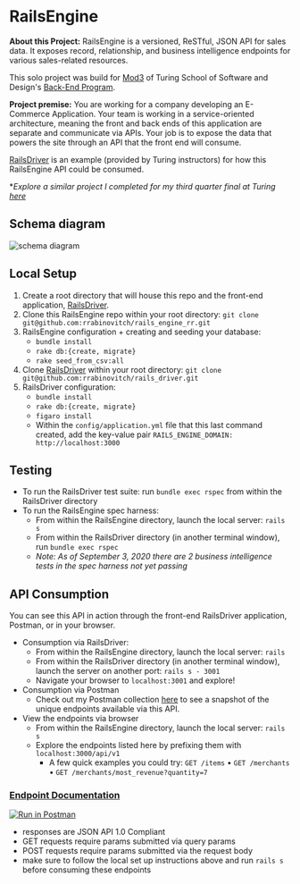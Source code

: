 # RailsEngine

**About this Project:**
RailsEngine is a versioned, ReSTful, JSON API for sales data. It exposes record, relationship, and business intelligence endpoints for various sales-related resources.

This solo project was build for [Mod3](https://backend.turing.io/module3/) of Turing School of Software and Design's [Back-End Program](https://backend.turing.io/).

**Project premise:** You are working for a company developing an E-Commerce Application. Your team is working in a service-oriented architecture, meaning the front and back ends of this application are separate and communicate via APIs. Your job is to expose the data that powers the site through an API that the front end will consume.

[RailsDriver](https://github.com/rrabinovitch/rails_driver) is an example (provided by Turing instructors) for how this RailsEngine API could be consumed.

*_Explore a similar project I completed for my third quarter final at Turing [here](https://github.com/rrabinovitch/sweater_weather)_

## Schema diagram
![schema diagram](https://user-images.githubusercontent.com/62635544/92130499-0d40a480-edc2-11ea-968d-0189e0a6eab4.png)

## Local Setup
1. Create a root directory that will house this repo and the front-end application, [RailsDriver](https://github.com/rrabinovitch/rails_driver).
2. Clone this RailsEngine repo within your root directory:
`git clone git@github.com:rrabinovitch/rails_engine_rr.git`
3. RailsEngine configuration + creating and seeding your database:
    * `bundle install`
    * `rake db:{create, migrate}`
    * `rake seed_from_csv:all`
5. Clone [RailsDriver](https://github.com/rrabinovitch/rails_driver) within your root directory: `git clone git@github.com:rrabinovitch/rails_driver.git`
6. RailsDriver configuration:
    * `bundle install`
    * `rake db:{create, migrate}`
    * `figaro install`
    * Within the `config/application.yml` file that this last command created, add the key-value pair `RAILS_ENGINE_DOMAIN: http://localhost:3000`

## Testing
* To run the RailsDriver test suite: run `bundle exec rspec` from within the RailsDriver directory
* To run the RailsEngine spec harness:
    * From within the RailsEngine directory, launch the local server: `rails s`
    * From within the RailsDriver directory (in another terminal window), run `bundle exec rspec`
    * _Note: As of September 3, 2020 there are 2 business intelligence tests in the spec harness not yet passing_

## API Consumption
You can see this API in action through the front-end RailsDriver application, Postman, or in your browser.
* Consumption via RailsDriver:
    * From within the RailsEngine directory, launch the local server: `rails `
    * From within the RailsDriver directory (in another terminal window), launch the server on another port: `rails s - 3001`
    * Navigate your browser to `localhost:3001` and explore!
* Consumption via Postman
    * Check out my Postman collection [here](https://www.postman.com/collections/da1d052829d18626e5cd) to see a snapshot of the unique endpoints available via this API.
* View the endpoints via browser
    * From within the RailsEngine directory, launch the local server: `rails s`
    * Explore the endpoints listed here by prefixing them with `localhost:3000/api/v1`
         * A few quick examples you could try: `GET /items` • `GET /merchants` • `GET /merchants/most_revenue?quantity=7`
               

### [Endpoint Documentation](https://github.com/rrabinovitch/rails_engine_rr/blob/master/endpoints_documentation.md#endpoints)
[![Run in Postman](https://run.pstmn.io/button.svg)](https://app.getpostman.com/run-collection/da1d052829d18626e5cd)
* responses are JSON API 1.0 Compliant
* GET requests require params submitted via query params
* POST requests require params submitted via the request body
* make sure to follow the local set up instructions above and run `rails s` before consuming these endpoints
